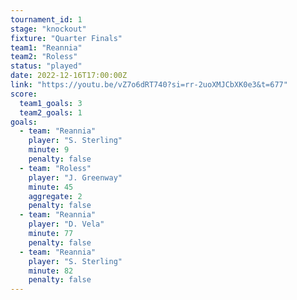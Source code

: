 ```yaml
---
tournament_id: 1
stage: "knockout"
fixture: "Quarter Finals"
team1: "Reannia"
team2: "Roless"
status: "played"
date: 2022-12-16T17:00:00Z
link: "https://youtu.be/vZ7o6dRT740?si=rr-2uoXMJCbXK0e3&t=677"
score:
  team1_goals: 3
  team2_goals: 1
goals:
  - team: "Reannia"
    player: "S. Sterling"
    minute: 9
    penalty: false
  - team: "Roless"
    player: "J. Greenway"
    minute: 45
    aggregate: 2
    penalty: false
  - team: "Reannia"
    player: "D. Vela"
    minute: 77
    penalty: false
  - team: "Reannia"
    player: "S. Sterling"
    minute: 82
    penalty: false
---
```

